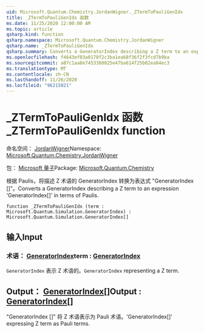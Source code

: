 ```yaml
---
uid: Microsoft.Quantum.Chemistry.JordanWigner._ZTermToPauliGenIdx
title: _ZTermToPauliGenIdx 函数
ms.date: 11/25/2020 12:00:00 AM
ms.topic: article
qsharp.kind: function
qsharp.namespace: Microsoft.Quantum.Chemistry.JordanWigner
qsharp.name: _ZTermToPauliGenIdx
qsharp.summary: Converts a GeneratorIndex describing a Z term to an expression 'GeneratorIndex[]' in terms of Paulis.
ms.openlocfilehash: f4643ef03a0178f2c3ba1ea68f36f2f3fcd7b9ba
ms.sourcegitcommit: a87c1aa8e7453360025e47ba614f25b02ea84ec3
ms.translationtype: MT
ms.contentlocale: zh-CN
ms.lasthandoff: 11/26/2020
ms.locfileid: "96215021"
---
```

# <a name="_ztermtopauligenidx-function"></a><span data-ttu-id="a1b2f-102">_ZTermToPauliGenIdx 函数</span><span class="sxs-lookup"><span data-stu-id="a1b2f-102">_ZTermToPauliGenIdx function</span></span>

<span data-ttu-id="a1b2f-103">命名空间： [JordanWigner](xref:Microsoft.Quantum.Chemistry.JordanWigner)</span><span class="sxs-lookup"><span data-stu-id="a1b2f-103">Namespace: [Microsoft.Quantum.Chemistry.JordanWigner](xref:Microsoft.Quantum.Chemistry.JordanWigner)</span></span>

<span data-ttu-id="a1b2f-104">包： [Microsoft 量子](https://nuget.org/packages/Microsoft.Quantum.Chemistry)</span><span class="sxs-lookup"><span data-stu-id="a1b2f-104">Package: [Microsoft.Quantum.Chemistry](https://nuget.org/packages/Microsoft.Quantum.Chemistry)</span></span>


<span data-ttu-id="a1b2f-105">根据 Paulis，将描述 Z 术语的 GeneratorIndex 转换为表达式 "GeneratorIndex []"。</span><span class="sxs-lookup"><span data-stu-id="a1b2f-105">Converts a GeneratorIndex describing a Z term to an expression 'GeneratorIndex[]' in terms of Paulis.</span></span>

```qsharp
function _ZTermToPauliGenIdx (term : Microsoft.Quantum.Simulation.GeneratorIndex) : Microsoft.Quantum.Simulation.GeneratorIndex[]
```


## <a name="input"></a><span data-ttu-id="a1b2f-106">输入</span><span class="sxs-lookup"><span data-stu-id="a1b2f-106">Input</span></span>

### <a name="term--generatorindex"></a><span data-ttu-id="a1b2f-107">术语： [GeneratorIndex](xref:Microsoft.Quantum.Simulation.GeneratorIndex)</span><span class="sxs-lookup"><span data-stu-id="a1b2f-107">term : [GeneratorIndex](xref:Microsoft.Quantum.Simulation.GeneratorIndex)</span></span>

<span data-ttu-id="a1b2f-108">`GeneratorIndex` 表示 Z 术语的。</span><span class="sxs-lookup"><span data-stu-id="a1b2f-108">`GeneratorIndex` representing a Z term.</span></span>



## <a name="output--generatorindex"></a><span data-ttu-id="a1b2f-109">Output： [GeneratorIndex](xref:Microsoft.Quantum.Simulation.GeneratorIndex)[]</span><span class="sxs-lookup"><span data-stu-id="a1b2f-109">Output : [GeneratorIndex](xref:Microsoft.Quantum.Simulation.GeneratorIndex)[]</span></span>

<span data-ttu-id="a1b2f-110">"GeneratorIndex []" 将 Z 术语表示为 Pauli 术语。</span><span class="sxs-lookup"><span data-stu-id="a1b2f-110">'GeneratorIndex[]' expressing Z term as Pauli terms.</span></span>
